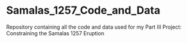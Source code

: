 # Samalas_1257_Code_and_Data
Repository containing all the code and data used for my Part III Project: Constraining the Samalas 1257 Eruption
